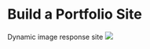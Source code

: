 # Build a Portfolio Site
Dynamic image response site
![](http://oktwqa7br.bkt.clouddn.com/Udacity/FEND/portfolio/image/overview.png?imageslim)
